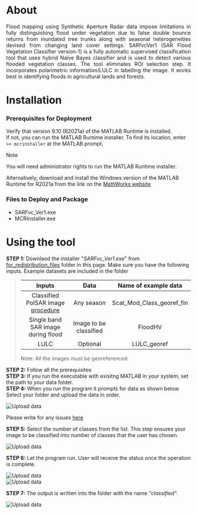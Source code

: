 # About 
<p align="justify">Flood mapping using Synthetic Aperture Radar data impose limitations in fully distinguishing flood under vegetation due to false double bounce returns from inundated tree trunks along with seasonal heterogeneities devised from changing land cover settings. SARfvcVer1 (SAR Flood Vegetation Classifier version-1) is a fully automatic supervised classification tool that uses hybrid Naïve Bayes classifier and is used to detect various flooded vegetation classes. The tool eliminates ROI selection step. It incorporates polarimetric information/LULC in labelling the image. It works best in identifying floods in agricultural lands and forests.  </p>

# Installation 

### Prerequisites for Deployment 

Verify that version 9.10 (R2021a) of the MATLAB Runtime is installed.   
If not, you can run the MATLAB Runtime installer.
To find its location, enter  `` >> mcrinstaller `` at the MATLAB prompt.
>[!NOTE]
>You will need administrator rights to run the MATLAB Runtime installer.

Alternatively, download and install the Windows version of the MATLAB Runtime for R2021a 
from the link on the [MathWorks website](https://www.mathworks.com/products/compiler/mcr/index.html)

### Files to Deploy and Package
- SARFvc_Ver1.exe  
- MCRInstaller.exe

# Using the tool 
**STEP 1:**  Downlaod the installer "_SARFvc_Ver1.exe_" from [for_redistribution_files](https://github.com/samvedya/SARfvc/tree/main/for_redistribution_files) folder in this page. Make sure you have the following inputs. Example datasets are included in the folder
>
> |    Inputs                         |         Data         |      Name of example data      |
> |:---------------------------------:|:--------------------:|:------------------------------:|
> |Classified PolSAR image [procedure](https://eo4society.esa.int/wp-content/uploads/2021/01/2015_3rdPolarimetry_PolSAR_Practical_EPottier.pdf)|    Any season        |   Scat_Mod_Class_georef_fin    |
> |Single band SAR image during flood |Image to be classified|         FloodHV                |
> |       LULC                        |    Optional          |      LULC_georef               |
>
> Note: All the images must be georeferenced 

**STEP 2:** Follow all the prerequisites   
**STEP 3:** If you run the executable with exisitng MATLAB in your system, set the path to your data folder.   
**STEP 4:** When you run the program it prompts for data as shown below. Select your folder and upload the data in order.

![Upload data](https://github.com/samvedya/SARfvc/blob/e66c4a635bb22ff99a2a4396bcca38133b76dda8/Images/DataUpload1.png)  

Please write for any issues [here](https://github.com/samvedya/SARfvc/issues)



**STEP 5:** Select the number of classes from the list. This step ensures your image to be classified into number of classes that the user has chosen.   

![Upload data](https://github.com/samvedya/SARfvc/blob/ac42d12ad4460b0a2268c6aebdc29eb86d3f4458/Images/NumofClasses.png)  

**STEP 6:** Let the program run. User will receive the status once the operation is complete.  

![Upload data](https://github.com/samvedya/SARfvc/blob/ac42d12ad4460b0a2268c6aebdc29eb86d3f4458/Images/StatusBar.png)  
![Upload data](https://github.com/samvedya/SARfvc/blob/ac42d12ad4460b0a2268c6aebdc29eb86d3f4458/Images/OperationComplete.png)

**STEP 7:** The output is written into the folder with the name _"classified"_. 

![Upload data](https://github.com/samvedya/SARfvc/blob/ac42d12ad4460b0a2268c6aebdc29eb86d3f4458/Images/ClassifiedImage.png)
